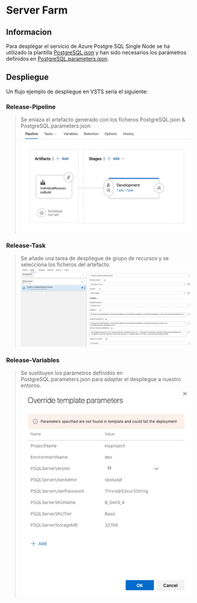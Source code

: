 # Server Farm

## Informacion
Para desplegar el servicio de Azure Postgre SQL Single Node se ha utilizado la plantilla [PostgreSQL.json](PostgreSQL.json) y han sido necesarios los parámetros definidos en [PostgreSQL.parameters.json](PostgreSQL.parameters.json).


## Despliegue
Un flujo ejemplo de despliegue en VSTS sería el siguiente:


### Release-Pipeline
>Se enlaza el artefacto generado con los ficheros PostgreSQL.json & PostgreSQL.parameters.json
>![Imagen de Pipeline](Images/Release-Pipeline.png)

### Release-Task
>Se añade una tarea de despliegue de grupo de recursos y se selecciona los ficheros del artefacto.
>![Imagen de Task](Images/Release-Task.png)

### Release-Variables
>Se sustituyen los parámetros definidos en PostgreSQL.parameters.json para adaptar el despliegue a nuestro entorno.
>![Imagen de Variables](Images/Release-Variables.png)
